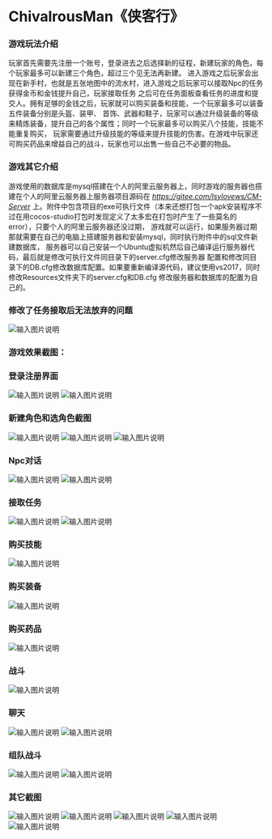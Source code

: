 # ChivalrousMan《侠客行》
### 游戏玩法介绍
玩家首先需要先注册一个账号，登录进去之后选择新的征程，新建玩家的角色，每个玩家最多可以新建三个角色，超过三个见无法再新建。
进入游戏之后玩家会出现在新手村，也就是五张地图中的流水村，进入游戏之后玩家可以接取Npc的任务获得金币和金钱提升自己，玩家接取任务
之后可在任务面板查看任务的进度和提交人。拥有足够的金钱之后，玩家就可以购买装备和技能，一个玩家最多可以装备五件装备分别是头盔、装甲、
首饰、武器和鞋子，玩家可以通过升级装备的等级来精炼装备，提升自己的各个属性；同时一个玩家最多可以购买八个技能，技能不能重复购买，
玩家需要通过升级技能的等级来提升技能的伤害。在游戏中玩家还可购买药品来增益自己的战斗，玩家也可以出售一些自己不必要的物品。
### 游戏其它介绍
游戏使用的数据库是mysql搭建在个人的阿里云服务器上，同时游戏的服务器也搭建在个人的阿里云服务器上服务器项目源码在 _https://gitee.com/lsylovews/CM-Server_ 上。附件中包含项目的exe可执行文件（本来还想打包一个apk安装程序不过在用cocos-studio打包时发现定义了太多宏在打包时产生了一些莫名的error），只要个人的阿里云服务器还没过期，
游戏就可以运行，如果服务器过期那就需要在自己的电脑上搭建服务器和安装mysql，同时执行附件中的sql文件新建数据库，
服务器可以自己安装一个Ubuntu虚拟机然后自己编译运行服务器代码，最后就是修改可执行文件同目录下的server.cfg修改服务器
配置和修改同目录下的DB.cfg修改数据库配置。如果要重新编译源代码，建议使用vs2017，同时修改Resources文件夹下的server.cfg和DB.cfg
修改服务器和数据库的配置为自己的。

### 修改了任务接取后无法放弃的问题
![输入图片说明](https://gitee.com/uploads/images/2018/0317/155813_5c1ce767_1296205.gif "捕获.GIF")

###  **游戏效果截图：** 
### 登录注册界面

![输入图片说明](https://gitee.com/uploads/images/2018/0316/142508_6b76ea77_1296205.png "1.PNG")
![输入图片说明](https://gitee.com/uploads/images/2018/0316/142517_c26cccea_1296205.png "2.PNG")
### 新建角色和选角色截图

![输入图片说明](https://gitee.com/uploads/images/2018/0316/142616_8f68da7b_1296205.png "6.PNG")
![输入图片说明](https://gitee.com/uploads/images/2018/0316/142604_639c666e_1296205.png "5.PNG")
![输入图片说明](https://gitee.com/uploads/images/2018/0316/142556_6a801839_1296205.png "4.PNG")
### Npc对话

![输入图片说明](https://gitee.com/uploads/images/2018/0316/142639_c8467793_1296205.png "8.PNG")
![输入图片说明](https://gitee.com/uploads/images/2018/0316/142839_27abf543_1296205.png "16.PNG")
### 接取任务

![输入图片说明](https://gitee.com/uploads/images/2018/0316/142706_eaf91117_1296205.png "9.PNG")
![输入图片说明](https://gitee.com/uploads/images/2018/0316/142712_e6cef6f4_1296205.png "10.PNG")
### 购买技能

![输入图片说明](https://gitee.com/uploads/images/2018/0316/142735_54deca2b_1296205.png "12.PNG")
### 购买装备

![输入图片说明](https://gitee.com/uploads/images/2018/0316/142757_498dfffb_1296205.png "13.PNG")
### 购买药品

![输入图片说明](https://gitee.com/uploads/images/2018/0316/142814_d998a4c7_1296205.png "15.PNG")
### 战斗

![输入图片说明](https://gitee.com/uploads/images/2018/0316/142932_b9efb7fc_1296205.png "21.PNG")
### 聊天

![输入图片说明](https://gitee.com/uploads/images/2018/0316/143000_1f735a4a_1296205.png "37.PNG")
![输入图片说明](https://gitee.com/uploads/images/2018/0316/143041_8eaf890e_1296205.png "36.PNG")
### 组队战斗
![输入图片说明](https://gitee.com/uploads/images/2018/0316/143616_3415f7ad_1296205.png "41.PNG")
![输入图片说明](https://gitee.com/uploads/images/2018/0316/143633_35fb0eae_1296205.png "42.PNG")
### 其它截图
![输入图片说明](https://gitee.com/uploads/images/2018/0316/143746_d381973b_1296205.png "28.PNG")
![输入图片说明](https://gitee.com/uploads/images/2018/0316/143756_16ca31ca_1296205.png "26.PNG")
![输入图片说明](https://gitee.com/uploads/images/2018/0316/143808_8afdc985_1296205.png "27.PNG")
![输入图片说明](https://gitee.com/uploads/images/2018/0316/143925_81c8ec29_1296205.png "35.PNG")
![输入图片说明](https://gitee.com/uploads/images/2018/0316/143934_803a2095_1296205.png "39.PNG")


